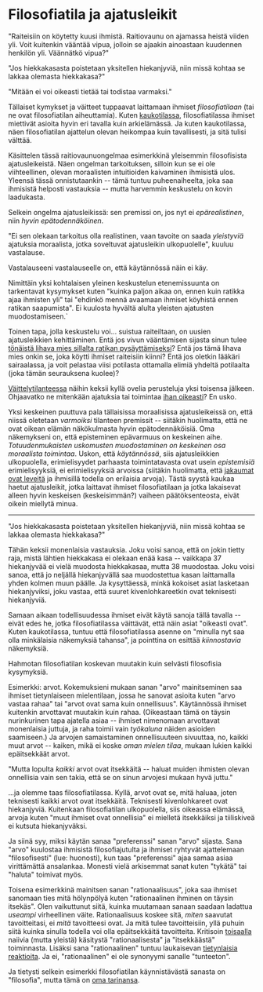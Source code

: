 # Filosofiatila ja ajatusleikit

"Raiteisiin on köytetty kuusi ihmistä. Raitiovaunu on ajamassa heistä viiden yli. Voit kuitenkin vääntää vipua, jolloin se ajaakin ainoastaan kuudennen henkilön yli. Väännätkö vipua?"

"Jos hiekkakasasta poistetaan yksitellen hiekanjyviä, niin missä kohtaa se lakkaa olemasta hiekkakasa?"

"Mitään ei voi oikeasti tietää tai todistaa varmaksi."

Tällaiset kymykset ja väitteet tuppaavat laittamaan ihmiset *filosofiatilaan* (tai ne ovat filosofiatilan aiheuttamia). Kuten [kaukotilassa](/epi/lokaali_kommunikaatio), filosofiatilassa ihmiset miettivät asioita hyvin eri tavalla kuin arkielämässä. Ja kuten kaukotilassa, näen filosofiatilan ajattelun olevan heikompaa kuin tavallisesti, ja sitä tulisi välttää.

Käsittelen tässä raitiovaunuongelmaa esimerkkinä yleisemmin filosofisista ajatusleikeistä. Näen ongelman tarkoituksen, silloin kun se ei ole viihteellinen, olevan moraalisten intuitioiden kaivaminen ihmisistä ulos. Yleensä tässä onnistutaankin -- tämä tuntuu puheenaiheelta, joka saa ihmisistä helposti vastauksia -- mutta harvemmin keskustelu on kovin laadukasta.

Selkein ongelma ajatusleikissä: sen premissi on, jos nyt ei *epärealistinen*, niin *hyvin epätodennäköinen*.

"Ei sen olekaan tarkoitus olla realistinen, vaan tavoite on saada *yleistyviä* ajatuksia moraalista, jotka soveltuvat ajatusleikin ulkopuolelle", kuuluu vastalause.

Vastalauseeni vastalauseelle on, että käytännössä näin ei käy.

Nimittäin yksi kohtalaisen yleinen keskustelun etenemissuunta on tarkentavat kysymykset kuten "kuinka paljon aikaa on, ennen kuin ratikka ajaa ihmisten yli" tai "ehdinkö mennä avaamaan ihmiset köyhistä ennen ratikan saapumista". Ei kuulosta hyvältä alulta yleisten ajatusten muodostamiseen.`

Toinen tapa, jolla keskustelu voi... suistua raiteiltaan, on uusien ajatusleikkien kehittäminen. Entä jos vivun vääntämisen sijasta sinun tulee [tönäistä lihava mies sillalta ratikan pysäyttämiseksi](https://en.wikipedia.org/wiki/Trolley_problem#The_Fat_Man)? Entä jos tämä lihava mies onkin se, joka köytti ihmiset raiteisiin kiinni? Entä jos oletkin lääkäri sairaalassa, ja voit pelastaa viisi potilasta ottamalla elimiä yhdeltä potilaalta (joka tämän seurauksena kuolee)?

[Väittelytilanteessa](/epi/miksi_uskot) näihin keksii kyllä ovelia perusteluja yksi toisensa jälkeen. Ohjaavatko ne mitenkään ajatuksia tai toimintaa [ihan oikeasti](/epi/kaukotila)? En usko.

Yksi keskeinen puuttuva pala tällaisissa moraalisissa ajatusleikeissä on, että niissä oletetaan *varmoiksi* tilanteen premissit -- siitäkin huolimatta, että ne ovat oikean elämän näkökulmasta hyvin epätodennäköisiä. Oma näkemykseni on, että episteminen epävarmuus on keskeinen aihe. *Totuudenmukaisten uskomusten muodostaminen on keskeinen osa moraalista toimintaa*. Uskon, että *käytännössä*, siis ajatusleikkien ulkopuolella, erimielisyydet parhaasta toimintatavasta ovat usein *epistemisiä* erimielisyyksiä, ei erimielisyyksiä arvoissa (siitäkin huolimatta, että [jakaumat ovat leveitä](/epi/leveat_jakaumat) ja ihmisillä todella on erilaisia arvoja). Tästä syystä kaukaa haetut ajatusleikit, jotka laittavat ihmiset filosofiatilaan ja jotka lakaisevat alleen hyvin keskeisen (keskeisimmän?) vaiheen päätöksenteosta, eivät oikein miellytä minua.

---

"Jos hiekkakasasta poistetaan yksitellen hiekanjyviä, niin missä kohtaa se lakkaa olemasta hiekkakasa?"

Tähän keksii monenlaisia vastauksia. Joku voisi sanoa, että on jokin tietty raja, mistä lähtien hiekkakasa ei olekaan enää kasa -- vaikkapa 37 hiekanjyvää ei vielä muodosta hiekkakasaa, mutta 38 muodostaa. Joku voisi sanoa, että jo neljällä hiekanjyvällä saa muodostettua kasan laittamalla yhden kolmen muun päälle. Ja kysyttäessä, minkä kokoiset asiat lasketaan hiekanjyviksi, joku vastaa, että suuret kivenlohkareetkin ovat teknisesti hiekanjyviä.

Samaan aikaan todellisuudessa ihmiset eivät käytä sanoja tällä tavalla -- eivät edes he, jotka filosofiatilassa väittävät, että näin asiat "oikeasti ovat". Kuten kaukotilassa, tuntuu että filosofiatilassa asenne on "minulla nyt saa olla minkälaisia näkemyksiä tahansa", ja pointtina on esittää *kiinnostavia* näkemyksiä.

Hahmotan filosofiatilan koskevan muutakin kuin selvästi filosofisia kysymyksiä.

Esimerkki: arvot. Kokemuksieni mukaan sanan "arvo" mainitseminen saa ihmiset tietynlaiseen mielentilaan, jossa he sanovat asioita kuten "arvo vastaa rahaa" tai "arvot ovat sama kuin onnellisuus". Käytännössä ihmiset kuitenkin arvottavat muutakin kuin rahaa. (Oikeastaan tämä on täysin nurinkurinen tapa ajatella asiaa -- ihmiset nimenomaan arvottavat monenlaisia juttuja, ja raha toimii vain *työkaluna* näiden asioiden saamiseen.) Ja arvojen samaistaminen onnellisuuteen sivuuttaa, no, kaikki muut arvot -- kaiken, mikä ei koske *oman mielen tilaa*, mukaan lukien kaikki epäitsekkäät arvot.

"Mutta lopulta *kaikki* arvot ovat itsekkäitä -- haluat muiden ihmisten olevan onnellisia vain sen takia, että se on sinun arvojesi mukaan hyvä juttu."

...ja olemme taas filosofiatilassa. Kyllä, arvot ovat se, mitä haluaa, joten teknisesti kaikki arvot ovat itsekkäitä. Teknisesti kivenlohkareet ovat hiekanjyviä. Kuitenkaan filosofiatilan ulkopuolella, siis oikeassa elämässä, arvoja kuten "muut ihmiset ovat onnellisia" ei mielletä itsekkäiksi ja tiiliskiveä ei kutsuta hiekanjyväksi.

Ja siinä syy, miksi käytän sanaa "preferenssi" sanan "arvo" sijasta. Sana "arvo" kuulostaa ihmisistä filosofiajutulta ja ihmiset ryhtyvät ajattelemaan "filosofisesti" (lue: huonosti), kun taas "preferenssi" ajaa samaa asiaa virittämättä ansalankaa. Monesti vielä arkisemmat sanat kuten "tykätä" tai "haluta" toimivat myös.

Toisena esimerkkinä mainitsen sanan "rationaalisuus", joka saa ihmiset sanomaan ties mitä hölynpölyä kuten "rationaalinen ihminen on täysin itsekäs". Olen vaikuttunut siitä, kuinka muutamaan sanaan saadaan ladattua *useampi* virheellinen väite. Rationaalisuus koskee sitä, *miten* saavutat tavoitteitasi, ei *mitä* tavoitteesi ovat. Ja mitä tulee tavoitteisiin, yllä puhuin siitä kuinka sinulla todella voi olla epäitsekkäitä tavoitteita. Kritisoin [toisaalla](/epi/insentiivit) naiivia (mutta yleistä) käsitystä "rationaalisesta" ja "itsekkäästä" toiminnasta. Lisäksi sana "rationaalinen" tuntuu laukaisevan [tietynlaisia reaktioita](/epi/status). Ja ei, "rationaalinen" ei ole synonyymi sanalle "tunteeton".

Ja tietysti selkein esimerkki filosofiatilan käynnistävästä sanasta on "filosofia", mutta tämä on [oma tarinansa](/epi/jattilaisten_olkapailla).

